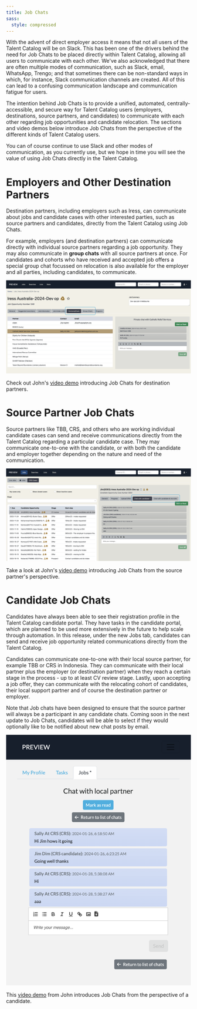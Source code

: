 ```yaml
---
title: Job Chats
sass:
  style: compressed
---
```


With the advent of direct employer access it means that not all users of the Talent Catalog will be
on Slack. This has been one of the drivers behind the need for Job Chats to be placed directly 
within Talent Catalog, allowing all users to communicate with each other. We've also acknowledged 
that there are often multiple modes of communication, such as Slack, email, WhatsApp, Trengo; and 
that sometimes there can be non-standard ways in which, for instance, Slack communication channels 
are created. All of this can lead to a confusing communication landscape and communication fatigue
for users.

The intention behind Job Chats is to provide a unified, automated, centrally-accessible, and secure
way for Talent Catalog users (employers, destinations, source partners, and candidates) to 
communicate with each other regarding job opportunities and candidate relocation. The sections 
and video demos below introduce Job Chats from the perspective of the different kinds of Talent 
Catalog users. 

You can of course continue to use Slack and other modes of communication, as you currently use, but
we hope in time you will see the value of using Job Chats directly in the Talent Catalog.


# Employers and Other Destination Partners

Destination partners, including employers such as Iress, can communicate about jobs and candidate 
cases with other interested parties, such as source partners and candidates, directly from the 
Talent Catalog using Job Chats.

For example, employers (and destination partners) can communicate directly with individual source 
partners regarding a job opportunity. They may also communicate in **group chats** with all source 
partners at once. For candidates and cohorts who have received and accepted job offers a special 
group chat focussed on relocation is also available for the employer and all parties, including 
candidates, to communicate.

<div class="card-image-container">
  <img src="./../assets/images/v220/JobChatsEmployer.png" 
        alt="Candidate Registration and Consents" class="card-image">
</div>

Check out John's [video demo](https://drive.google.com/file/d/1sTVl_ZpytKZZOeM-WDxfbd8VSKRLRHnZ/view) 
introducing Job Chats for destination partners.

# Source Partner Job Chats

Source partners like TBB, CRS, and others who are working individual candidate cases can send and 
receive communications directly from the Talent Catalog regarding a particular candidate case. They 
may communicate one-to-one with the candidate, or with both the candidate and employer together 
depending on the nature and need of the communication.

<div class="card-image-container">
  <img src="./../assets/images/v220/JobChatsSource.png" 
        alt="Candidate Registration and Consents" class="card-image">
</div>

Take a look at John's [video demo](https://drive.google.com/file/d/1_vZbVJral4vyTfnTjSNZ40weHtXZyz7Y/view) 
introducing Job Chats from the source partner's perspective.

# Candidate Job Chats

Candidates have always been able to see their registration profile in the Talent Catalog candidate
portal. They have tasks in the candidate portal, which are planned to be used more extensively in 
the future to help scale through automation. In this release, under the new Jobs tab, candidates 
can send and receive job opportunity related communications directly from the Talent Catalog.

Candidates can communicate one-to-one with their local source partner, for example TBB or CRS in 
Indonesia. They can communicate with their local partner plus the employer (or destination partner) 
when they reach a certain stage in the process - up to at least CV review stage. Lastly, upon 
accepting a job offer, they can communicate with the relocating cohort of candidates, their local 
support partner and of course the destination partner or employer.

Note that Job chats have been designed to ensure that the source partner will always be a 
participant in any candidate chats. Coming soon in the next update to Job Chats, candidates will be 
able to select if they would optionally like to be notified about new chat posts by email.

<div class="card-image-container-narrow">
  <img src="./../assets/images/v220/JobChatsCandidate.png" 
        alt="Candidate Registration and Consents" class="card-image">
</div>

This [video demo](https://drive.google.com/file/d/1mJnevOzXKw4LUh3Jwmakt9PH3ArQ0Rvt/view) from John
introduces Job Chats from the perspective of a candidate.

